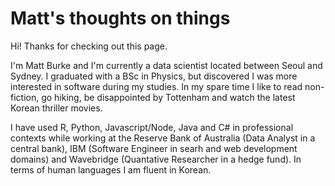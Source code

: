 # Matt's thoughts on things

Hi! Thanks for checking out this page.

I'm Matt Burke and I'm currently a data scientist located between Seoul and Sydney. I graduated with a BSc in Physics, but discovered I was more interested in software during my studies. In my spare time I like to read non-fiction, go hiking, be disappointed by Tottenham and watch the latest Korean thriller movies.

I have used R, Python, Javascript/Node, Java and C# in professional contexts while working at the Reserve Bank of Australia (Data Analyst in a central bank), IBM (Software Engineer in searh and web development domains) and Wavebridge (Quantative Researcher in a hedge fund). In terms of human languages I am fluent in Korean. 


